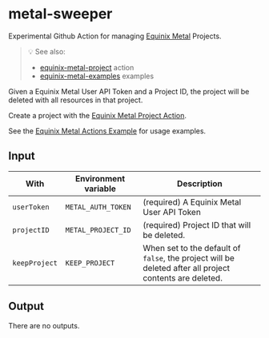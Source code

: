 # metal-sweeper

Experimental Github Action for managing [Equinix Metal](https://metal.equinix.com) Projects.

> :bulb: See also:
> * [equinix-metal-project](https://github.com/equinix-labs/metal-project-action) action
> * [equinix-metal-examples](https://github.com/equinix-labs/metal-actions-example) examples

Given a Equinix Metal User API Token and a Project ID, the project will be deleted with all resources in that project.

Create a project with the [Equinix Metal Project Action](https://github.com/equinix-labs/metal-project-action).

See the [Equinix Metal Actions Example](https://github.com/equinix-labs/metal-actions-example) for usage examples.

## Input

With | Environment variable | Description
--- | --- | ---
`userToken` | `METAL_AUTH_TOKEN` | (required) A Equinix Metal User API Token
`projectID` | `METAL_PROJECT_ID` | (required) Project ID that will be deleted.
`keepProject` | `KEEP_PROJECT` | When set to the default of `false`, the project will be deleted after all project contents are deleted.

## Output

There are no outputs.
